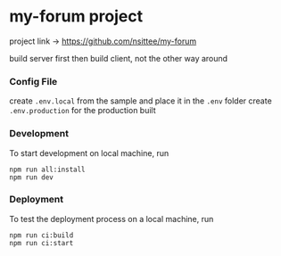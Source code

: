 
# my-forum project

project link -> https://github.com/nsittee/my-forum

build server first then build client, not the other way around

### Config File
create `.env.local` from the sample and place it in the `.env` folder
create `.env.production` for the production built
### Development
To start development on local machine, run 
```
npm run all:install
npm run dev
```
### Deployment
To test the deployment process on a local machine, run 
```
npm run ci:build
npm run ci:start
```
